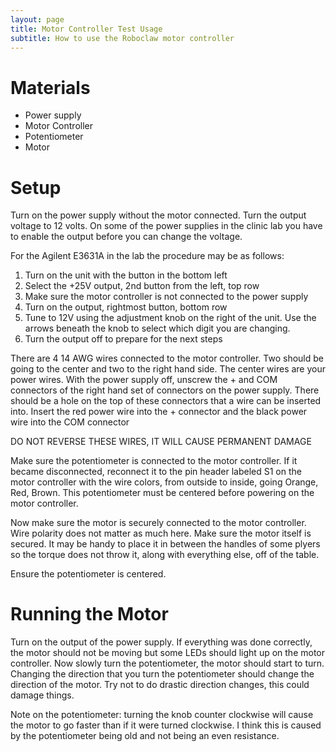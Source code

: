```yaml
---
layout: page
title: Motor Controller Test Usage
subtitle: How to use the Roboclaw motor controller
---
```


# Materials

* Power supply
* Motor Controller
* Potentiometer
* Motor

# Setup

Turn on the power supply without the motor connected. Turn the output voltage to 12 volts. On some of the power supplies in the clinic lab you have to enable the output before you can change the voltage. 

For the Agilent E3631A in the lab the procedure may be as follows:
1. Turn on the unit with the button in the bottom left
2. Select the +25V output, 2nd button from the left, top row
3. Make sure the motor controller is not connected to the power supply
3. Turn on the output, rightmost button, bottom row
4. Tune to 12V using the adjustment knob on the right of the unit. Use the arrows beneath the knob to select which digit you are changing.
5. Turn the output off to prepare for the next steps

There are 4 14 AWG wires connected to the motor controller. Two should be going to the center and two to the right hand side. The center wires are your power wires. With the power supply off, unscrew the + and COM connectors of the right hand set of connectors on the power supply. There should be a hole on the top of these connectors that a wire can be inserted into. Insert the red power wire into the + connector and the black power wire into the COM connector

DO NOT REVERSE THESE WIRES, IT WILL CAUSE PERMANENT DAMAGE

Make sure the potentiometer is connected to the motor controller. If it became disconnected, reconnect it to the pin header labeled S1 on the motor controller with the wire colors, from outside to inside, going Orange, Red, Brown. This potentiometer must be centered before powering on the motor controller. 

Now make sure the motor is securely connected to the motor controller. Wire polarity does not matter as much here. Make sure the motor itself is secured. It may be handy to place it in between the handles of some plyers so the torque does not throw it, along with everything else, off of the table. 

Ensure the potentiometer is centered.

# Running the Motor

Turn on the output of the power supply. If everything was done correctly, the motor should not be moving but some LEDs should light up on the motor controller. Now slowly turn the potentiometer, the motor should start to turn. Changing the direction that you turn the potentiometer should change the direction of the motor. Try not to do drastic direction changes, this could damage things. 

Note on the potentiometer: turning the knob counter clockwise will cause the motor to go faster than if it were turned clockwise. I think this is caused by the potentiometer being old and not being an even resistance. 